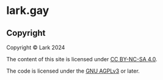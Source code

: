 # lark.gay

## Copyright

Copyright © Lark 2024

The content of this site is licensed under [CC BY-NC-SA
4.0](https://creativecommons.org/licenses/by-nc-sa/4.0/).

The code is licensed under the [GNU
AGPLv3](https://www.gnu.org/licenses/agpl-3.0.en.html) or later.
